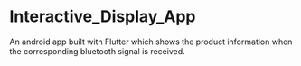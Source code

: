 # Interactive_Display_App
An android app built with Flutter which shows the product information when the corresponding bluetooth signal is received.
